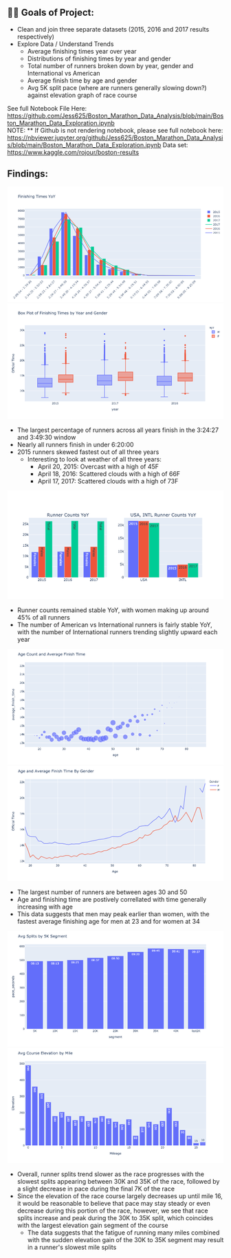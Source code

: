 ## 🏃‍🏃‍ Goals of Project:
* Clean and join three separate datasets (2015, 2016 and 2017 results respectively)
* Explore Data / Understand Trends
    * Average finishing times year over year
    * Distributions of finishing times by year and gender
    * Total number of runners broken down by year, gender and International vs American
    * Average finish time by age and gender
    * Avg 5K split pace (where are runners generally slowing down?) against elevation graph of race course

See full Notebook File Here: https://github.com/Jess625/Boston_Marathon_Data_Analysis/blob/main/Boston_Marathon_Data_Exploration.ipynb
<br />
NOTE: ** If Github is not rendering notebook, please see full notebook here: https://nbviewer.jupyter.org/github/Jess625/Boston_Marathon_Data_Analysis/blob/main/Boston_Marathon_Data_Exploration.ipynb
Data set:<br />
https://www.kaggle.com/rojour/boston-results <br />


## Findings:
![Figure 1](https://github.com/Jess625/Boston_Marathon_Data_Analysis/blob/main/Finishing_times_yoy.png)
![Figure 2](https://github.com/Jess625/Boston_Marathon_Data_Analysis/blob/main/Fininshing_times_year_gender.png)

* The largest percentage of runners across all years finish in the 3:24:27 and 3:49:30 window
* Nearly all runners finish in under 6:20:00
* 2015 runners skewed fastest out of all three years
    * Interesting to look at weather of all three years:
        * April 20, 2015: Overcast with a high of 45F
        * April 18, 2016: Scattered clouds with a high of 66F
        * April 17, 2017: Scattered clouds with a high of 73F

![Figure 3](https://github.com/Jess625/Boston_Marathon_Data_Analysis/blob/main/Runner_counts_yoy.png)

* Runner counts remained stable YoY, with women making up around 45% of all runners
* The number of American vs International runners is fairly stable YoY, with the number of International runners trending slightly upward each year

![Figure 4](https://github.com/Jess625/Boston_Marathon_Data_Analysis/blob/main/Age_count_avg_finish.png)
![Figure 5](https://github.com/Jess625/Boston_Marathon_Data_Analysis/blob/main/Age_count_avg_finish_gender.png)

* The largest number of runners are between ages 30 and 50
* Age and finishing time are postively correllated with time generally increasing with age
* This data suggests that men may peak earlier than women, with the fastest average finishing age for men at 23 and for women at 34

![Figure 6](https://github.com/Jess625/Boston_Marathon_Data_Analysis/blob/main/Avg_splits_5K_segment.png)
![Figure 7](https://github.com/Jess625/Boston_Marathon_Data_Analysis/blob/main/Avg_course_eleveation_mile.png)

* Overall, runner splits trend slower as the race progresses with the slowest splits appearing between 30K and 35K of the race, followed by a slight decrease in pace during the final 7K of the race
* Since the elevation of the race course largely decreases up until mile 16, it would be reasonable to believe that pace may stay steady or even decrease during this portion of the race, however, we see that race splits increase and peak during the 30K to 35K split, which coincides with the largest elevation gain segment of the course
    * The data suggests that the fatigue of running many miles combined with the sudden elevation gain of the 30K to 35K segment may result in a runner's slowest mile splits
